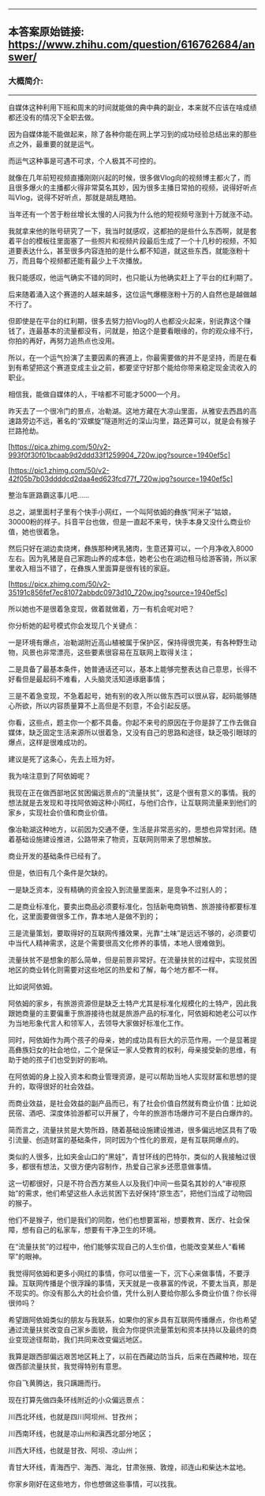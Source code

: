 ----------------------------------------
## 本答案原始链接: https://www.zhihu.com/question/616762684/answer/
### 大概简介: 
----------------------------------------
自媒体这种利用下班和周末的时间就能做的典中典的副业，本来就不应该在啥成绩都还没有的情况下全职去做。

因为自媒体能不能做起来，除了各种你能在网上学习到的成功经验总结出来的那些点之外，最重要的就是运气。

而运气这种事是可遇不可求，个人极其不可控的。

就像在几年前短视频直播刚刚兴起的时候，很多做Vlog向的视频博主都火了，而且很多爆火的主播都火得非常莫名其妙，因为很多主播日常拍的视频，说得好听点叫Vlog，说得不好听点，那就是胡乱瞎拍。

当年还有一个苦于粉丝增长太慢的人问我为什么他的短视频号涨到十万就涨不动。

我就拿来他的账号研究了一下，我当时就感叹，这都拍的是些什么东西啊，就是套着平台的模板往里面塞了一些照片和视频片段最后生成了一个十几秒的视频，不知道要表达什么，甚至很多内容连拍的是什么都不知道，就这些东西，就能涨粉十万，而且每个视频都还能有最少上千次播放。

我只能感叹，他运气确实不错的同时，也只能认为他确实赶上了平台的红利期了。

后来随着涌入这个赛道的人越来越多，这位运气爆棚涨粉十万的人自然也是越做越不行了。

但即使是在平台的红利期，很多去努力拍Vlog的人也都没火起来，别说靠这个赚钱了，连最基本的流量都没有，问就是，拍这个是要看眼缘的，你的观众缘不行，你拍的再好，再努力追热点也没用。

所以，在一个运气扮演了主要因素的赛道上，你最需要做的并不是坚持，而是在看到有希望把这个赛道变成主业之前，都要坚守好那个能给你带来稳定现金流收入的职业。

相信我，能做自媒体的人，干啥都不可能才5000一个月。




昨天去了一个很冷门的景点，冶勒湖。这地方藏在大凉山里面，从雅安去西昌的高速路旁边不远，著名的“双螺旋”隧道附近的深山沟里，路还算可以，就是会有猴子拦路抢劫。

[https://pica.zhimg.com/50/v2-993f0f30f01bcaab9d2ddd33f1259904_720w.jpg?source=1940ef5c]




[https://pic1.zhimg.com/50/v2-42f05b7b03ddddcd2daa4ed623fcd77f_720w.jpg?source=1940ef5c]

整治车匪路霸这事儿吧……




总之，湖里面村子里有个快手小网红，一个叫阿依姆的彝族“阿米子”姑娘，30000粉的样子。抖音平台也做，但是一直起不来号，快手本身又没什么商业价值，她也很着急。




然后只好在湖边卖烧烤，彝族那种烤乳猪肉，生意还算可以，一个月净收入8000左右。因为乳猪是自己家跑山养的成本低，她老公也在湖边租马给游客骑，所以家里收入相当不错了，在彝族人里面算是很有钱的家庭。




[https://picx.zhimg.com/50/v2-35191c856fef7ec81072abbdc0973d10_720w.jpg?source=1940ef5c]

所以她也不是很着急变现，做着就做着，万一有机会呢对吧？




你分析她的起号模式你会发现几个关键点：




一是环境有爆点，冶勒湖附近高山植被属于保护区，保持得很完美，有各种野生动物，风景也非常漂亮，这些要素很容易在互联网上取得关注；




二是具备了最基本条件，她普通话还可以，基本上能够完整表达自己意思，长得不好看但是最起码不难看，人头脑灵活知道琢磨事情；




三是不着急变现，不急着起号，她有别的收入所以做东西可以很从容，起码能够随心所欲，所以内容质量算不上高但是不刻意，不会引起反感。




你看，这些点，题主你一个都不具备。你起不来号的原因在于你是辞了工作去做自媒体，缺乏固定生活来源所以很着急，又没有自己的思路和途径，缺乏吸引眼球的爆点，这样是很难成功的。




建议是死了这条心，先去上班为好。










我为啥注意到了阿依姆呢？




我现在正在做西部地区贫困偏远景点的“流量扶贫”，这是个很有意义的事情。我的想法就是去发现和寻找阿依姆这种小网红，与他们合作，让互联网流量来到他们的家乡，实现社会价值和商业价值。




像冶勒湖这种地方，以前因为交通不便，生活是非常恶劣的，思想也异常封闭。随着基础设施建设推进，公路带来了物资，互联网则带来了思想解放。




商业开发的基础条件已经有了。




但是，依旧有几个条件是欠缺的。




一是缺乏资本，没有精确的资金投入到流量里面来，是竞争不过别人的；




二是商业标准化，要卖出商品必须要标准化，包括新电商销售、旅游接待都要标准化，这里面要做很多工作，靠本地人是做不到的；




三是流量策划，要取得好的互联网传播效果，光靠“土味”是远远不够的，必须要切中当代人精神需求，这是个需要很高文化修养的事情，本地人很难做到。




流量扶贫不是想象的那么简单，但是前景非常好。在流量扶贫的过程中，实现贫困地区的商业转化则需要对这些地区的热爱和了解，每个地方都不一样。




比如说阿依姆。




阿依姆的家乡，有旅游资源但是缺乏土特产尤其是标准化规模化的土特产，因此我跟她商量的主要偏重于旅游接待也就是旅游产品的标准化，阿依姆和她老公可以作为当地形象代言人和领军人，去领导大家做好标准化工作。




同时，阿依姆作为两个孩子的母亲，她的成功具有巨大的示范作用，一个是显著提高彝族妇女的社会地位，二个是保证一家人受教育的权利，母亲接受新的思维，有助于她的孩子们也受到好的影响。




在阿依姆的身上投入资本和商业管理资源，是可以帮助当地人实现财富和思想的提升的，取得很好的社会效益。




而商业效益，是社会效益的副产品而已，有了社会价值自然就有商业价值：比如说民宿、酒吧、深度体验游都可以开展了，今年的旅游市场爆炸可不是白白爆炸的。




简而言之，流量扶贫是大势所趋，随着基础设施建设推进，很多偏远地区具有了吸引流量、创造财富的基础条件，同时因为个性化的景观，是有互联网爆点的。




类似的人很多，比如夹金山口的“黑娃”，青甘环线的巴特尔，类似的人我接触过很多，都很有想法，又很方便内容制作，热爱自己家乡还愿意做事情。




这一切都很好，只是不符合西方某些人以及我们中间一些莫名其妙的人“审视原始”的需求，他们希望这些人永远贫困下去好保持“原生态”，把他们当成了动物园的猴子。




他们不是猴子，他们是我们的同胞，他们也想要富裕，想要教育、医疗、社会保障，想有自己的私家车，想要有干净卫生的环境。




在“流量扶贫”的过程中，他们能够实现自己的人生价值，也能改变某些人“看稀罕”的眼神。










我觉得阿依姆和更多小网红的事情，你可以借鉴一下，沉下心来做事情，不要浮躁。互联网传播是个很浮躁的事情，天天就是一夜暴富的传说，不要太当真，那是不现实的。你没有那么大的社会价值，凭什么别人要给你那么多商业价值？你长得很帅吗？




希望跟阿依姆类似的朋友与我联系，如果你的家乡具有互联网传播爆点，你也希望通过流量扶贫改变自己家乡面貌，我会为你提供流量策划和资本扶持以及最终的商业变现途径帮助，我们共同来改变偏远地区。




我算是跟西部偏远艰苦地区耗上了，以前在西藏边防当兵，后来在西藏种地，现在做西部流量扶贫，我觉得特别有意思。




你自飞黄腾达，我只蹒跚而行。




现在打算先做四条环线附近的小众偏远景点：




川西北环线，也就是四川阿坝州、甘孜州；




川西南环线，也就是凉山州和滇西北部分地区；




川西大环线，也就是甘孜、阿坝、凉山州；




青甘大环线，青海西宁、海西、海北，甘肃张掖、敦煌，祁连山和柴达木盆地。




你家乡刚好在这些地方，你也想做这些事情，可以找我。